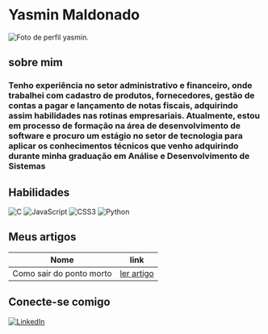 # Yasmin Maldonado
![Foto de perfil yasmin.](https://media.licdn.com/dms/image/D4D03AQGZucFmuhwyQw/profile-displayphoto-shrink_200_200/0/1711977318604?e=1718236800&v=beta&t=jMJ7Rv9QUlBC6AbsrOP5silU7MXgXMGtqY997caTpKY)
## sobre mim
### Tenho experiência no setor administrativo e financeiro, onde trabalhei com cadastro de produtos, fornecedores, gestão de contas a pagar e lançamento de notas fiscais, adquirindo assim habilidades nas rotinas empresariais. Atualmente, estou em processo de formação na área de desenvolvimento de software e procuro um estágio no setor de tecnologia para aplicar os conhecimentos técnicos que venho adquirindo durante minha graduação em Análise e Desenvolvimento de Sistemas
## Habilidades
![C](https://img.shields.io/badge/C-00599C?style=for-the-badge&logo=c&logoColor=white)
![JavaScript](https://img.shields.io/badge/JavaScript-F7DF1E?style=for-the-badge&logo=javascript&logoColor=black)
![CSS3](https://img.shields.io/badge/CSS3-1572B6?style=for-the-badge&logo=css3&logoColor=white)
![Python](https://img.shields.io/badge/python-3670A0?style=for-the-badge&logo=python&logoColor=ffdd54)

## Meus artigos
| Nome | link |
|------|--------|
| Como sair do ponto morto|[ler artigo](https://www.dio.me/articles/como-sair-do-ponto-morto?q=1248)

## Conecte-se comigo
[![LinkedIn](https://img.shields.io/badge/LinkedIn-0077B5?style=for-the-badge&logo=linkedin&logoColor=white)](www.linkedin.com/in/yasmin-maldonado-490b151b1)